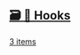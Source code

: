## [🗃️<!-- --> <!-- -->🎣 Hooks](/react-native-keyboard-controller/pr-preview/pr-1026/docs/api/hooks/keyboard/use-keyboard-animation.md)

[3 items](/react-native-keyboard-controller/pr-preview/pr-1026/docs/api/hooks/keyboard/use-keyboard-animation.md)
